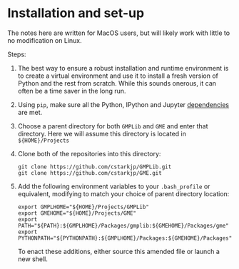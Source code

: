 # Installation and set-up

The notes here are written for MacOS users, but will likely work with little to no modification on Linux.

Steps:

1) The best way to ensure a robust installation and runtime environment is to create a virtual environment and use it to install a fresh version of Python and the rest from scratch. While this sounds onerous, it can often be a time saver in the long run.

2) Using ``pip``, make sure all the Python, IPython and Jupyter
[dependencies](Dependencies.md)  are met.

3) Choose a parent directory for both ``GMPLib`` and ``GME`` and enter that directory. Here we will assume this directory is located in ``${HOME}/Projects``

4) Clone both of the repositories into this directory:
    ```
    git clone https://github.com/cstarkjp/GMPLib.git
    git clone https://github.com/cstarkjp/GME.git
    ```

5) Add the following environment variables to your ``.bash_profile`` or equivalent, modifying to match your choice of parent directory location:

    ```
    export GMPLHOME="${HOME}/Projects/GMPLib"
    export GMEHOME="${HOME}/Projects/GME"
    export PATH="${PATH}:${GMPLHOME}/Packages/gmplib:${GMEHOME}/Packages/gme"
    export PYTHONPATH="${PYTHONPATH}:${GMPLHOME}/Packages:${GMEHOME}/Packages"
    ```

    To enact these additions, either source this amended file or launch a new shell.
